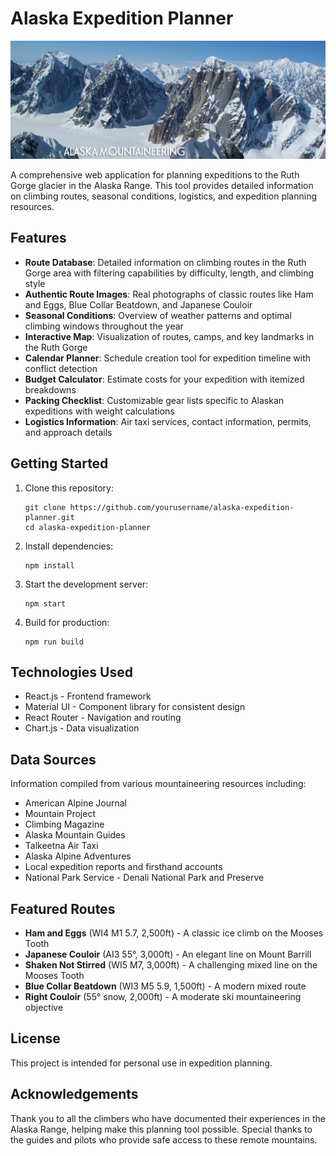 # Alaska Expedition Planner

![Alaska Range](./public/images/alaska_range_header.jpg)

A comprehensive web application for planning expeditions to the Ruth Gorge glacier in the Alaska Range. This tool provides detailed information on climbing routes, seasonal conditions, logistics, and expedition planning resources.

## Features

- **Route Database**: Detailed information on climbing routes in the Ruth Gorge area with filtering capabilities by difficulty, length, and climbing style
- **Authentic Route Images**: Real photographs of classic routes like Ham and Eggs, Blue Collar Beatdown, and Japanese Couloir
- **Seasonal Conditions**: Overview of weather patterns and optimal climbing windows throughout the year
- **Interactive Map**: Visualization of routes, camps, and key landmarks in the Ruth Gorge
- **Calendar Planner**: Schedule creation tool for expedition timeline with conflict detection
- **Budget Calculator**: Estimate costs for your expedition with itemized breakdowns
- **Packing Checklist**: Customizable gear lists specific to Alaskan expeditions with weight calculations
- **Logistics Information**: Air taxi services, contact information, permits, and approach details

## Getting Started

1. Clone this repository:
   ```
   git clone https://github.com/yourusername/alaska-expedition-planner.git
   cd alaska-expedition-planner
   ```

2. Install dependencies:
   ```
   npm install
   ```

3. Start the development server:
   ```
   npm start
   ```

4. Build for production:
   ```
   npm run build
   ```

## Technologies Used

- React.js - Frontend framework
- Material UI - Component library for consistent design
- React Router - Navigation and routing
- Chart.js - Data visualization

## Data Sources

Information compiled from various mountaineering resources including:
- American Alpine Journal
- Mountain Project
- Climbing Magazine
- Alaska Mountain Guides
- Talkeetna Air Taxi
- Alaska Alpine Adventures
- Local expedition reports and firsthand accounts
- National Park Service - Denali National Park and Preserve

## Featured Routes

- **Ham and Eggs** (WI4 M1 5.7, 2,500ft) - A classic ice climb on the Mooses Tooth
- **Japanese Couloir** (AI3 55°, 3,000ft) - An elegant line on Mount Barrill
- **Shaken Not Stirred** (WI5 M7, 3,000ft) - A challenging mixed line on the Mooses Tooth
- **Blue Collar Beatdown** (WI3 M5 5.9, 1,500ft) - A modern mixed route
- **Right Couloir** (55° snow, 2,000ft) - A moderate ski mountaineering objective

## License

This project is intended for personal use in expedition planning.

## Acknowledgements

Thank you to all the climbers who have documented their experiences in the Alaska Range, helping make this planning tool possible. Special thanks to the guides and pilots who provide safe access to these remote mountains.
